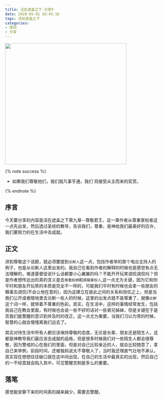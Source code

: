 ```yaml
---
title: 活在遮盖之下-分享9
date: 2020-05-01 10:45:16
tags: 活在遮盖之下
categories:
- 信仰
- 分享
---
```

<img src="https://blog-1257711631.cos.ap-nanjing.myqcloud.com/markdownpic/20200330233802.png" width=400 height=400>

{% note success %}

* 如果我们尊敬他们，我们就凡事亨通，我们 将接受从主而来的奖赏。

{% endnote %}

## 序言
今天要分享的内容是活在遮盖之下第九章--尊敬君王，这一章作者从尊重掌权者这一点先出发，然后透过圣经的教导，告诉我们，尊重，是神给我们最美好的应许，我们要努力的在生活中去成就。

## 正文
讲到尊敬这个话题，就必须要提到`论断人`这一点，包括作者举的那个电台主持人的例子，也是从论断人这里出发的。我自己在看到作者的解释的时候也是感觉有点无法理解的，难道基督徒说什么话都要小心翼翼的吗？不能开开玩笑调侃调侃吗？但是作者想传达出的真的含义是去`尊重权柄`和`顺服掌权人`,这一点尤为关键，因为它和你平时和朋友开玩笑的本质是完全不一样的，可能我们平时有时候也会拿一些朋友的糗事去调侃(不会让他在意的)，因为这建立在彼此之间的关系和信任之上，但是当我们公开或者暗地里去论断一些人的时候，这里的出发点就不是尊重了，就像`论断`这个词一样，就带着不尊重的色彩。其实，在生活中，这样的事情经常发生，包括我自己在教会里面，有时候也会说一些不好的话对一些弟兄姊妹，但是关键在于是否我们能警醒的意识到并及时的改正，这一点尤为重要，当我们习以为常的时候，智慧的心就会慢慢离我们远去了。

其实对待生活中所有人都应该保持尊敬的态度，无论是长辈、朋友还是陌生人，这都是神教导我们最应该去成就的品格，但是很多时候我们对一些陌生人都会很尊敬，因为警戒的心在我们的里面，但是对自己比较亲近的人，就会比较随意了，拿自己来举例，前段时间，还被我妈说太不尊敬人了，当时我还理直气壮地不承认，其实现在想想往往破口就在这中间出现，在自己的生活中最真实的出现，然后自己的一不经意就会陷入其中，可见警醒克制是多么的重要。

## 落笔
感觉能安静下来的时间真的越来越少，需要去警醒。
